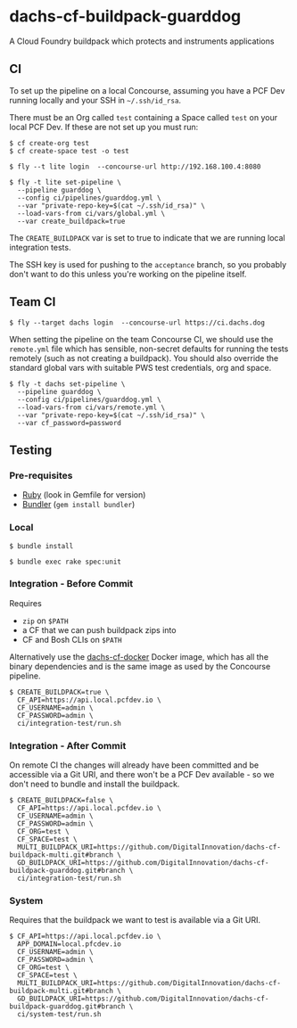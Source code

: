 # dachs-cf-buildpack-guarddog

A Cloud Foundry buildpack which protects and instruments applications

## CI

To set up the pipeline on a local Concourse, assuming you have a PCF Dev running locally and your SSH in `~/.ssh/id_rsa`.

There must be an Org called `test` containing a Space called `test` on your local PCF Dev.  If these are not set up you must run:

```
$ cf create-org test
$ cf create-space test -o test
```

```
$ fly --t lite login  --concourse-url http://192.168.100.4:8080
```

```
$ fly -t lite set-pipeline \
  --pipeline guarddog \
  --config ci/pipelines/guarddog.yml \
  --var "private-repo-key=$(cat ~/.ssh/id_rsa)" \
  --load-vars-from ci/vars/global.yml \
  --var create_buildpack=true
```

The `CREATE_BUILDPACK` var is set to true to indicate that we are running local integration tests.

The SSH key is used for pushing to the `acceptance` branch, so you probably don't want to do this unless you're working on the pipeline itself.

## Team CI

```
$ fly --target dachs login  --concourse-url https://ci.dachs.dog
```

When setting the pipeline on the team Concourse CI, we should use the `remote.yml` file which has sensible, non-secret defaults for running the tests remotely (such as not creating a buildpack). You should also override the standard global vars with suitable PWS test credentials, org and space.

```
$ fly -t dachs set-pipeline \
  --pipeline guarddog \
  --config ci/pipelines/guarddog.yml \
  --load-vars-from ci/vars/remote.yml \
  --var "private-repo-key=$(cat ~/.ssh/id_rsa)" \
  --var cf_password=password
```

## Testing

### Pre-requisites

* [Ruby][Ruby] (look in Gemfile for version)
* [Bundler][Bundler] (`gem install bundler`)

### Local

```
$ bundle install
```

```
$ bundle exec rake spec:unit
```

### Integration - Before Commit

Requires

* `zip` on `$PATH`
* a CF that we can push buildpack zips into
* CF and Bosh CLIs on `$PATH`

Alternatively use the [dachs-cf-docker](https://github.com/DigitalInnovation/dachs-cf-docker) Docker image, which has all the binary dependencies and is the same image as used by the Concourse pipeline.

```
$ CREATE_BUILDPACK=true \
  CF_API=https://api.local.pcfdev.io \
  CF_USERNAME=admin \
  CF_PASSWORD=admin \
  ci/integration-test/run.sh
```

### Integration - After Commit

On remote CI the changes will already have been committed and be accessible via a Git URI, and there won't be a PCF Dev available - so we don't need to bundle and install the buildpack.

```
$ CREATE_BUILDPACK=false \
  CF_API=https://api.local.pcfdev.io \
  CF_USERNAME=admin \
  CF_PASSWORD=admin \
  CF_ORG=test \
  CF_SPACE=test \
  MULTI_BUILDPACK_URI=https://github.com/DigitalInnovation/dachs-cf-buildpack-multi.git#branch \
  GD_BUILDPACK_URI=https://github.com/DigitalInnovation/dachs-cf-buildpack-guarddog.git#branch \
  ci/integration-test/run.sh
```

### System

Requires that the buildpack we want to test is available via a Git URI.

```
$ CF_API=https://api.local.pcfdev.io \
  APP_DOMAIN=local.pfcdev.io
  CF_USERNAME=admin \
  CF_PASSWORD=admin \
  CF_ORG=test \
  CF_SPACE=test \
  MULTI_BUILDPACK_URI=https://github.com/DigitalInnovation/dachs-cf-buildpack-multi.git#branch \
  GD_BUILDPACK_URI=https://github.com/DigitalInnovation/dachs-cf-buildpack-guarddog.git#branch \
  ci/system-test/run.sh
```

[Ruby]: https://www.ruby-lang.org/en/
[Bundler]: https://bundler.io/
